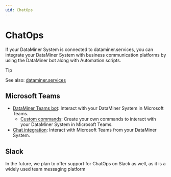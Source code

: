 ```yaml
---
uid: ChatOps
---
```


# ChatOps

If your DataMiner System is connected to dataminer.services, you can integrate your DataMiner System with business communication platforms by using the DataMiner bot along with Automation scripts.

> [!TIP]
> See also: [dataminer.services](xref:AboutCloudPlatform)

## Microsoft Teams

- [DataMiner Teams bot](xref:DataMiner_Teams_bot): Interact with your DataMiner System in Microsoft Teams.
  - [Custom commands](xref:DataMiner_Teams_bot#adding-custom-commands-for-the-teams-bot-to-a-dms): Create your own commands to interact with your DataMiner System in Microsoft Teams.
- [Chat integration](xref:Microsoft_Teams_Chat_Integration): Interact with Microsoft Teams from your DataMiner System.

## Slack

In the future, we plan to offer support for ChatOps on Slack as well, as it is a widely used team messaging platform
